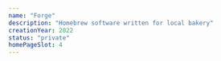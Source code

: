 ```yaml
---
name: "Forge"
description: "Homebrew software written for local bakery"
creationYear: 2022
status: "private"
homePageSlot: 4
---
```

